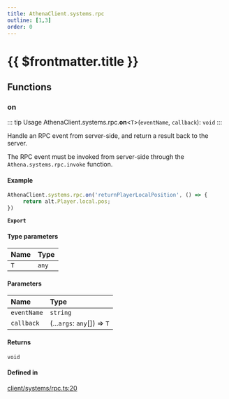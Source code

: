 ```yaml
---
title: AthenaClient.systems.rpc
outline: [1,3]
order: 0
---
```


# {{ $frontmatter.title }}


## Functions

### on

::: tip Usage
AthenaClient.systems.rpc.**on**<`T`\>(`eventName`, `callback`): `void`
:::

Handle an RPC event from server-side, and return a result back to the server.

The RPC event must be invoked from server-side through the `Athena.systems.rpc.invoke` function.

#### Example
```ts
AthenaClient.systems.rpc.on('returnPlayerLocalPosition', () => {
     return alt.Player.local.pos;
})
```

**`Export`**

#### Type parameters

| Name | Type |
| :------ | :------ |
| `T` | `any` |

#### Parameters

| Name | Type |
| :------ | :------ |
| `eventName` | `string` |
| `callback` | (...`args`: `any`[]) => `T` |

#### Returns

`void`

#### Defined in

[client/systems/rpc.ts:20](https://github.com/Stuyk/altv-athena/blob/16e0acc/src/core/client/systems/rpc.ts#L20)
